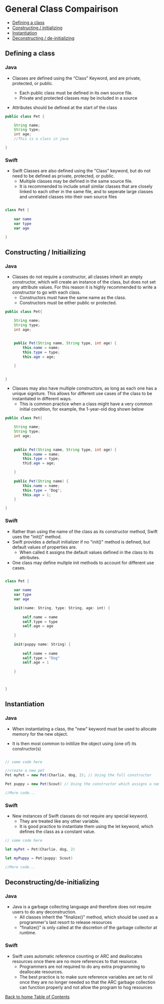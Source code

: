 # General Class Compairison

* [Defining a class](#defining-a-class)
* [Constructing / initializing](#constructing/initializing)
* [Instantiation](#instantiation)
* [Deconstructing / de-initializing](#deconstructing/de-initializing)

## Defining a class

### Java

* Classes are defined using the “Class” Keyword, and are private, protected, or public. 
    * Each public class must be defined in its own source file. 
    * Private and protected classes may be included in a source 
    
* Attributes should be defined at the start of the class
    
```java
public class Pet {

    String name;
    String type;
    int age;
    //This is a class in java

}
```

### Swift

* Swift Classes are also defined using the "Class" keyword, but do not need to be defined as private, protected, or public.
    * Multiple classes may be defined in the same source file. 
    * It is recommended to include small similar classes that are closely linked to each other in the same file, and to seperate large classes and unrelated classes into their own source files
    
```swift

class Pet {
    
    var name
    var type
    var age 

}

```


## Constructing / Initiailizing

### Java

* Classes do not require a constructor, all classes inherit an empty constructor, which will create an instance of the class, but does not set any attribute values. For this reason it is highly recommended to write a constructor to go with each class.
    * Constructors must have the same name as the class. 
    * Constructors must be either public or protected. 
    
```java
public class Pet{

    String name;
    String type;
    int age;
    
    
    public Pet(String name, String type, int age) {
        this.name = name;
        this.type = type;
        this.age = age;

    }
    

}
```

* Classes may also have multiple constructors, as long as each one has a unique signiture. This allows for different use cases of the class to be instantiated in different ways.
    * This is common practice when a class might have a very common initial condition, for example, the 1-year-old dog shown below

```java
public class Pet{

    String name;
    String type;
    int age;
    
    
    public Pet(String name, String type, int age) {
        this.name = name;
        this.type = type;
        thid.age = age;

    }
    
    public Pet(String name) {
        this.name = name;
        this.type = 'Dog';
        this.age = 1;
    }

}
```

### Swift

* Rather than using the name of the class as its constructor method, Swift uses the "init()" method.
* Swift provides a default initializer if no "init()" method is defined, but default values of properties are. 
    * When called it assigns the default values defined in the class to its attributes.
* One class may define multple init methods to account for different use cases. 

```swift

class Pet {
    
    var name
    var type
    var age 

    init(name: String, type: String, age: int) {
    
        self.name = name
        self.type = type
        self.age = age
    
    }
    
    init(puppy name: String) {
    
        self.name = name
        self.type = "Dog"
        self.age = 1
    
    }



}
```

## Instantiation

### Java

* When instantiating a class, the "new" keyword must be used to allocate memory for the new object.

* It is then most common to initilize the object using (one of) its constructor(s)

```java

// some code here

//create a new pet
Pet myPet = new Pet(Charlie, dog, 2); // Using the full constructor

Pet puppy = new Pet(Scout) // Using the constructor which assigns a name to a 1 year old dog

//More code...

```
### Swift

* New instances of Swift classes do not require any special keyword. 
    * They are treated like any other variable.
    * It is good practice to instantiate them using the let keyword, which defines the class as a constant value.
    
```swift
// some code here

let myPet = Pet(Charlie, dog, 2)

let myPuppy = Pet(puppy: Scout)

//More code...

```

## Deconstructing/de-initializing

### Java
    
* Java is a garbage collecting language and therefore does not require users to do any deconstruction.
    * All classes inherit the "finalize()" method, which should be used as a programmer's last resort to release resources
    * "finalize()" is only called at the discretion of the garbage collector at runtime.


### Swift

* Swift uses automatic reference counting or ARC and deallocates resources once there are no more references to that resource.
    * Programmers are not required to do any extra programming to deallocate resources. 
    * The best practice is to make sure reference variables are set to nil once they are no longer needed so that the ARC garbage collection can function properly and not allow the program to hog resources



 [Back to home Table of Contents](README.md)

